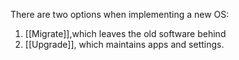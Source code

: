 There are two options when implementing a new OS:
1. [[Migrate]],which leaves the old software behind
2. [[Upgrade]], which maintains apps and settings.